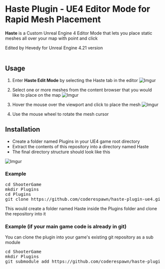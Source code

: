 # Haste Plugin - UE4 Editor Mode for Rapid Mesh Placement

**Haste** is a Custom Unreal Engine 4 Editor Mode that lets you place static meshes all over your map with point and click</br>

Edited by Hevedy for Unreal Engine 4.21 version</br></br>

## Usage
1. Enter **Haste Edit Mode** by selecting the Haste tab in the editor 
![Imgur](http://i.imgur.com/QfR5pNH.png)

2. Select one or more meshes from the content browser that you would like to place on the map
![Imgur](http://i.imgur.com/QZiyLC9.png)

3. Hover the mouse over the viewport and click to place the mesh
![Imgur](http://i.imgur.com/cpbft6Y.png)

4. Use the mouse wheel to rotate the mesh cursor

## Installation
* Create a folder named Plugins in your UE4 game root directory
* Extract the contents of this repository into a directory named Haste
* The final directory structure should look like this

![Imgur](http://i.imgur.com/SWjVGg2.png)


### Example
<pre>
cd ShooterGame
mkdir Plugins
cd Plugins
git clone https://github.com/coderespawn/haste-plugin-ue4.git Haste
</pre>

This would create a folder named Haste inside the Plugins folder and clone the repository into it

### Example (if your main game code is already in git)
You can clone the plugin into your game's existing git repository as a sub module
<pre>
cd ShooterGame
mkdir Plugins
git submodule add https://github.com/coderespawn/haste-plugin-ue4.git Plugins/Haste
</pre>

